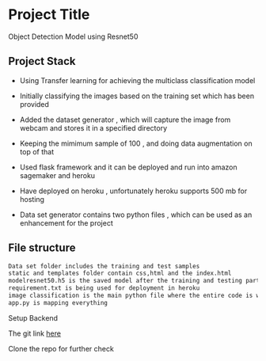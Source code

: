 
# Project Title

Object Detection Model using Resnet50 

## Project Stack

- Using Transfer learning for achieving the multiclass classification model

- Initially classifying the images based on the training set which has been provided

- Added the dataset generator , which will capture the image from webcam and stores it in a 
  specified directory 

- Keeping the mimimum sample of 100 , and doing data augmentation on top of that

  
- Used flask framework and it can be deployed and run into amazon sagemaker and  heroku

- Have deployed on heroku , unfortunately heroku supports 500 mb for hosting 

- Data set generator contains two python files , which can be used as an enhancement for the project 


## File structure



```bash
Data set folder includes the training and test samples
static and templates folder contain css,html and the index.html 
modelresnet50.h5 is the saved model after the training and testing part is done
requirement.txt is being used for deployment in heroku
image classification is the main python file where the entire code is written
app.py is mapping everything 
```

Setup Backend

The git link [here](https://github.com/ajayvd/image-classifier.git)

Clone the repo for further check









